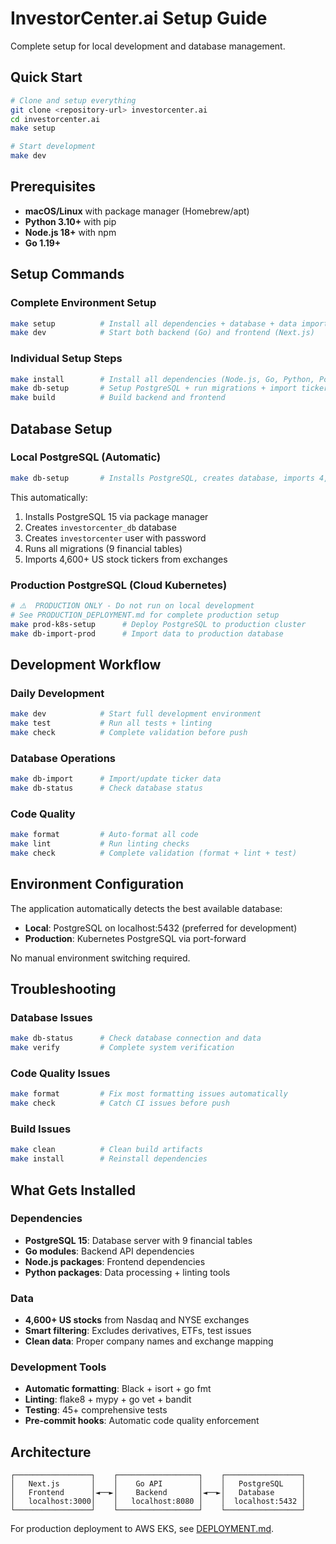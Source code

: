 # InvestorCenter.ai Setup Guide

Complete setup for local development and database management.

## Quick Start

```bash
# Clone and setup everything
git clone <repository-url> investorcenter.ai
cd investorcenter.ai
make setup

# Start development  
make dev
```

## Prerequisites

- **macOS/Linux** with package manager (Homebrew/apt)
- **Python 3.10+** with pip
- **Node.js 18+** with npm
- **Go 1.19+**

## Setup Commands

### Complete Environment Setup
```bash
make setup          # Install all dependencies + database + data import
make dev            # Start both backend (Go) and frontend (Next.js)
```

### Individual Setup Steps
```bash
make install        # Install all dependencies (Node.js, Go, Python, PostgreSQL)
make db-setup       # Setup PostgreSQL + run migrations + import tickers
make build          # Build backend and frontend
```

## Database Setup

### Local PostgreSQL (Automatic)
```bash
make db-setup       # Installs PostgreSQL, creates database, imports 4,600+ tickers
```

This automatically:
1. Installs PostgreSQL 15 via package manager
2. Creates `investorcenter_db` database  
3. Creates `investorcenter` user with password
4. Runs all migrations (9 financial tables)
5. Imports 4,600+ US stock tickers from exchanges

### Production PostgreSQL (Cloud Kubernetes)
```bash
# ⚠️  PRODUCTION ONLY - Do not run on local development
# See PRODUCTION_DEPLOYMENT.md for complete production setup
make prod-k8s-setup      # Deploy PostgreSQL to production cluster
make db-import-prod      # Import data to production database
```

## Development Workflow

### Daily Development
```bash
make dev            # Start full development environment
make test           # Run all tests + linting
make check          # Complete validation before push
```

### Database Operations
```bash
make db-import      # Import/update ticker data
make db-status      # Check database status
```

### Code Quality
```bash
make format         # Auto-format all code
make lint           # Run linting checks
make check          # Complete validation (format + lint + test)
```

## Environment Configuration

The application automatically detects the best available database:
- **Local**: PostgreSQL on localhost:5432 (preferred for development)
- **Production**: Kubernetes PostgreSQL via port-forward

No manual environment switching required.

## Troubleshooting

### Database Issues
```bash
make db-status      # Check database connection and data
make verify         # Complete system verification
```

### Code Quality Issues
```bash
make format         # Fix most formatting issues automatically
make check          # Catch CI issues before push
```

### Build Issues
```bash
make clean          # Clean build artifacts
make install        # Reinstall dependencies
```

## What Gets Installed

### Dependencies
- **PostgreSQL 15**: Database server with 9 financial tables
- **Go modules**: Backend API dependencies
- **Node.js packages**: Frontend dependencies  
- **Python packages**: Data processing + linting tools

### Data
- **4,600+ US stocks** from Nasdaq and NYSE exchanges
- **Smart filtering**: Excludes derivatives, ETFs, test issues
- **Clean data**: Proper company names and exchange mapping

### Development Tools
- **Automatic formatting**: Black + isort + go fmt
- **Linting**: flake8 + mypy + go vet + bandit
- **Testing**: 45+ comprehensive tests
- **Pre-commit hooks**: Automatic code quality enforcement

## Architecture

```
┌─────────────────┐    ┌──────────────────┐    ┌─────────────────┐
│   Next.js       │    │    Go API        │    │   PostgreSQL    │
│   Frontend      │◄──►│    Backend       │◄──►│   Database      │
│   localhost:3000│    │   localhost:8080 │    │  localhost:5432 │
└─────────────────┘    └──────────────────┘    └─────────────────┘
```

For production deployment to AWS EKS, see [DEPLOYMENT.md](DEPLOYMENT.md).
